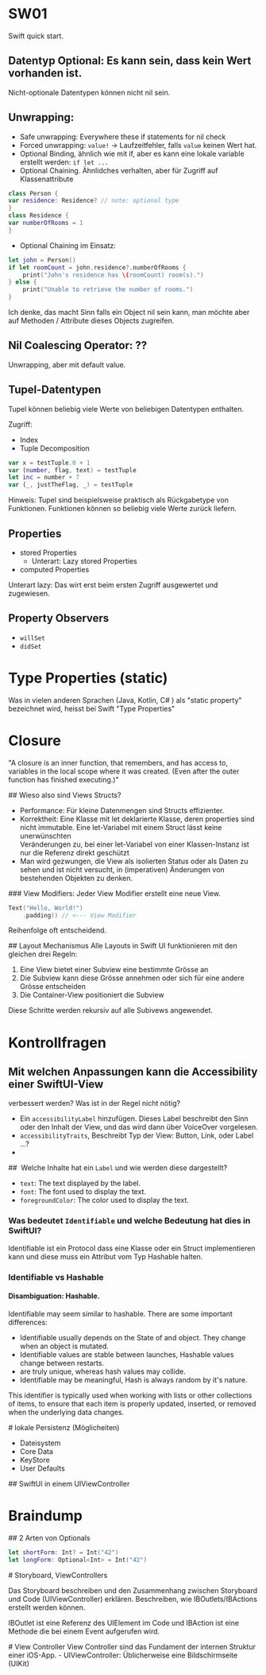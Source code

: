 
# SW01

Swift quick start. 

##  Datentyp Optional: Es kann sein, dass kein Wert vorhanden ist.

Nicht-optionale Datentypen können nicht nil sein.

## Unwrapping:

- Safe unwrapping: Everywhere these if statements for nil check
- Forced unwrapping: `value!` -> Laufzeitfehler, falls `value` keinen Wert hat.
- Optional Binding, ähnlich wie mit if, aber es kann eine lokale variable 
erstellt werden: `if let ...`
- Optional Chaining. Ähnlidches verhalten, aber für Zugriff auf Klassenattribute

```swift
class Person {
var residence: Residence? // note: optional type
}
class Residence {
var numberOfRooms = 1
}

```
- Optional Chaining im Einsatz:
```swift
let john = Person()
if let roomCount = john.residence?.numberOfRooms {
    print("John's residence has \(roomCount) room(s).")
} else {
    print("Unable to retrieve the number of rooms.")
}

```

Ich denke, das macht Sinn falls ein Object nil sein kann, man möchte aber auf
Methoden / Attribute dieses Objects zugreifen.


## Nil Coalescing Operator: ??

Unwrapping, aber mit default value.

##  Tupel-Datentypen

Tupel können beliebig viele Werte von beliebigen Datentypen enthalten.

Zugriff:
- Index
- Tuple Decomposition

```swift
var x = testTuple.0 + 1
var (number, flag, text) = testTuple
let inc = number + 7
var (_, justTheFlag, _) = testTuple
```

Hinweis: Tupel sind beispielsweise praktisch als Rückgabetype von Funktionen.
Funktionen können so beliebig viele Werte zurück liefern. 

## Properties

- stored Properties
    - Unterart: Lazy stored Properties
- computed Properties

Unterart lazy: Das wirt erst beim ersten Zugriff ausgewertet und zugewiesen.

## Property Observers

- `willSet`
- `didSet`

# Type Properties (static)

Was in vielen anderen Sprachen (Java, Kotlin, C# ) als "static property" 
bezeichnet wird, heisst bei Swift "Type Properties"



# Closure

"A closure is an inner function, that remembers, and has access to, variables
in the local scope where it was created. (Even after the outer function has 
finished executing.)" 



## Wieso also sind Views Structs?

- Performance: Für kleine Datenmengen sind Structs effizienter.
- Korrektheit: Eine Klasse mit let deklarierte Klasse, deren properties sind
nicht immutable. Eine let-Variabel mit einem Struct lässt keine unerwünschten  
Veränderungen zu, bei einer let-Variabel von einer Klassen-Instanz ist nur die 
Referenz direkt geschützt
- Man wird gezwungen, die View als isolierten Status oder als Daten zu sehen 
und ist nicht versucht, in (imperativen) Änderungen von bestehenden Objekten zu 
denken.

### View Modifiers: Jeder View Modifier erstellt eine neue View.
```swift
Text("Hello, World!")
    .padding() // <--- View Modifier
```

Reihenfolge oft entscheidend.





## Layout Mechanismus
Alle Layouts in Swift UI funktionieren mit den gleichen drei Regeln:

1. Eine View bietet einer Subview eine bestimmte Grösse an
2. Die Subview kann diese Grösse annehmen oder sich für eine andere Grösse 
entscheiden
3. Die Container-View positioniert die Subview

Diese Schritte werden rekursiv auf alle Subivews angewendet.






# Kontrollfragen

## Mit welchen Anpassungen kann die Accessibility einer SwiftUI-View
verbessert werden? Was ist in der Regel nicht nötig?

- Ein `accessibilityLabel` hinzufügen. Dieses Label beschreibt den Sinn oder den 
Inhalt der View, und das wird dann über VoiceOver vorgelesen.
- `accessibilityTraits`, Beschreibt Typ der View: Button, Link, oder Label ...?
-

##  Welche Inhalte hat ein `Label` und wie werden diese dargestellt?

- `text`: The text displayed by the label.
- `font`: The font used to display the text.
- `foregroundColor`: The color used to display the text.


###  Was bedeutet `Identifiable` und welche Bedeutung hat dies in SwiftUI?

Identifiable ist ein Protocol dass eine Klasse oder ein Struct implementieren
kann und diese muss ein Attribut vom Typ Hashable halten.

### Identifiable vs Hashable

#### Disambiguation: Hashable. 

Identifiable may seem similar to hashable. There are some important differences:

- Identifiable usually depends on the State of and object. They change when an 
object is mutated.
- Identifiable values are stable between launches, Hashable values change
  between restarts.
-  are truly unique, whereas hash values may collide.
- Identifiable may be meaningful, Hash is always random by it's nature.


This identifier is typically used when working with lists or other collections 
of items, to ensure that each item is properly updated, inserted, or removed
when the underlying data changes. 


# lokale Persistenz (Möglicheiten)

- Dateisystem 
- Core Data
- KeyStore
- User Defaults


## SwiftUI in einem UIViewController

# Braindump 


## 2 Arten von Optionals
```swift
let shortForm: Int? = Int("42")
let longForm: Optional<Int> = Int("42")
```

# Storyboard, ViewControllers

Das Storyboard beschreiben und den Zusammenhang zwischen Storyboard und Code
(UIViewController) erklären. Beschreiben, wie IBOutlets/IBActions erstellt
werden können. 

IBOutlet ist eine Referenz des UIElement im Code und IBAction ist eine Methode 
die bei einem Event aufgerufen wird.

# View Controller
View Controller sind das Fundament der internen Struktur einer iOS-App.
    - UIViewController: Üblicherweise eine Bildschirmseite (UIKit)
    


